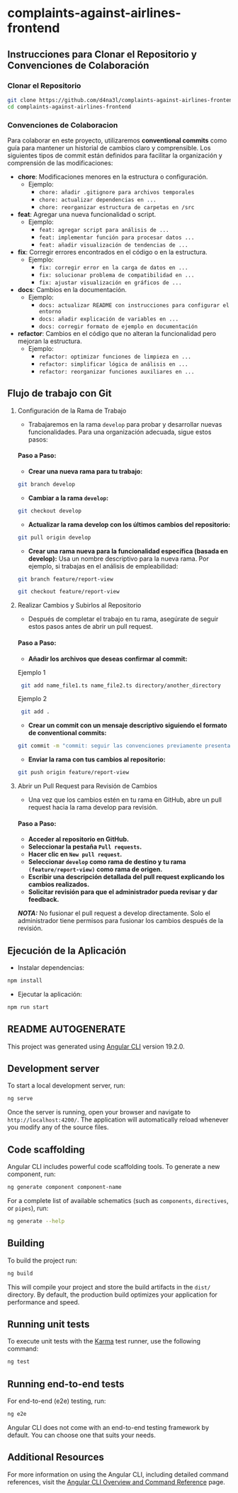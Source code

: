 # complaints-against-airlines-frontend

## Instrucciones para Clonar el Repositorio y Convenciones de Colaboración

### Clonar el Repositorio

```bash
git clone https://github.com/d4na3l/complaints-against-airlines-frontend
cd complaints-against-airlines-frontend
```

### Convenciones de Colaboracion

Para colaborar en este proyecto, utilizaremos **conventional commits** como guía para mantener un historial de cambios claro y comprensible. Los siguientes tipos de commit están definidos para facilitar la organización y comprensión de las modificaciones:

-   **chore**: Modificaciones menores en la estructura o configuración.
    -   Ejemplo:
        -   `chore: añadir .gitignore para archivos temporales`
        -   `chore: actualizar dependencias en ...`
        -   `chore: reorganizar estructura de carpetas en /src`
-   **feat**: Agregar una nueva funcionalidad o script.
    -   Ejemplo:
        -   `feat: agregar script para análisis de ...`
        -   `feat: implementar función para procesar datos ...`
        -   `feat: añadir visualización de tendencias de ...`
-   **fix**: Corregir errores encontrados en el código o en la estructura.
    -   Ejemplo:
        -   `fix: corregir error en la carga de datos en ...`
        -   `fix: solucionar problema de compatibilidad en ...`
        -   `fix: ajustar visualización en gráficos de ...`
-   **docs**: Cambios en la documentación.
    -   Ejemplo:
        -   `docs: actualizar README con instrucciones para configurar el entorno`
        -   `docs: añadir explicación de variables en ...`
        -   `docs: corregir formato de ejemplo en documentación`
-   **refactor**: Cambios en el código que no alteran la funcionalidad pero mejoran la estructura.
    -   Ejemplo:
        -   `refactor: optimizar funciones de limpieza en ...`
        -   `refactor: simplificar lógica de análisis en ...`
        -   `refactor: reorganizar funciones auxiliares en ...`

## Flujo de trabajo con Git

1. Configuración de la Rama de Trabajo

    - Trabajaremos en la rama `develop` para probar y desarrollar nuevas funcionalidades. Para una organización adecuada, sigue estos pasos:

    #### Paso a Paso:
    - **Crear una nueva rama para tu trabajo:**

    ```bash
    git branch develop
    ```

    - **Cambiar a la rama `develop`:**

    ```bash
    git checkout develop
    ```

    - **Actualizar la rama develop con los últimos cambios del repositorio:**

    ```bash
    git pull origin develop
    ```

    - **Crear una rama nueva para la funcionalidad específica (basada en develop):** Usa un nombre descriptivo para la nueva rama. Por ejemplo, si trabajas en el análisis de empleabilidad:

    ```bash
    git branch feature/report-view
    ```

    ```bash
    git checkout feature/report-view
    ```

2. Realizar Cambios y Subirlos al Repositorio

    - Después de completar el trabajo en tu rama, asegúrate de seguir estos pasos antes de abrir un pull request.

    #### Paso a Paso:

    - **Añadir los archivos que deseas confirmar al commit:**
    
    Ejemplo 1

   ```bash
    git add name_file1.ts name_file2.ts directory/another_directory
    ```

   Ejemplo 2
   
   ```bash
    git add .
    ```

    - **Crear un commit con un mensaje descriptivo siguiendo el formato de conventional commits:**

    ```bash
    git commit -m "commit: seguir las convenciones previamente presentadas"
    ```

    - **Enviar la rama con tus cambios al repositorio:**

    ```bash
    git push origin feature/report-view
    ```

4. Abrir un Pull Request para Revisión de Cambios

    - Una vez que los cambios estén en tu rama en GitHub, abre un pull request hacia la rama develop para revisión.

    #### Paso a Paso:

    - **Acceder al repositorio en GitHub.**
    - **Seleccionar la pestaña `Pull requests`.**
    - **Hacer clic en `New pull request`.**
    - **Seleccionar `develop` como rama de destino y tu rama `(feature/report-view)` como rama de origen.**
    - **Escribir una descripción detallada del pull request explicando los cambios realizados.**
    - **Solicitar revisión para que el administrador pueda revisar y dar feedback.**

    **_NOTA:_** No fusionar el pull request a develop directamente. Solo el administrador tiene permisos para fusionar los cambios después de la revisión.

## Ejecución de la Aplicación

- Instalar dependencias: 
```bash
npm install
```

- Ejecutar la aplicación:
```bash
npm run start
```

## **README AUTOGENERATE**

This project was generated using [Angular CLI](https://github.com/angular/angular-cli) version 19.2.0.

## Development server

To start a local development server, run:

```bash
ng serve
```

Once the server is running, open your browser and navigate to `http://localhost:4200/`. The application will automatically reload whenever you modify any of the source files.

## Code scaffolding

Angular CLI includes powerful code scaffolding tools. To generate a new component, run:

```bash
ng generate component component-name
```

For a complete list of available schematics (such as `components`, `directives`, or `pipes`), run:

```bash
ng generate --help
```

## Building

To build the project run:

```bash
ng build
```

This will compile your project and store the build artifacts in the `dist/` directory. By default, the production build optimizes your application for performance and speed.

## Running unit tests

To execute unit tests with the [Karma](https://karma-runner.github.io) test runner, use the following command:

```bash
ng test
```

## Running end-to-end tests

For end-to-end (e2e) testing, run:

```bash
ng e2e
```

Angular CLI does not come with an end-to-end testing framework by default. You can choose one that suits your needs.

## Additional Resources

For more information on using the Angular CLI, including detailed command references, visit the [Angular CLI Overview and Command Reference](https://angular.dev/tools/cli) page.

